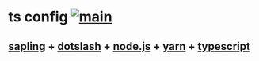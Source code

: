 # ts config [![main](https://github.com/shayne-fletcher/simple-ts-config/actions/workflows/main.yml/badge.svg)](https://github.com/shayne-fletcher/simple-ts-config/actions/workflows/main.yml)

## [sapling](https://sapling-scm.com/) + [dotslash](https://dotslash-cli.com/docs/installation/) + [node.js](https://nodejs.org/en) + [yarn](https://www.npmjs.com/package/yarn) + [typescript](https://www.typescriptlang.org/)
